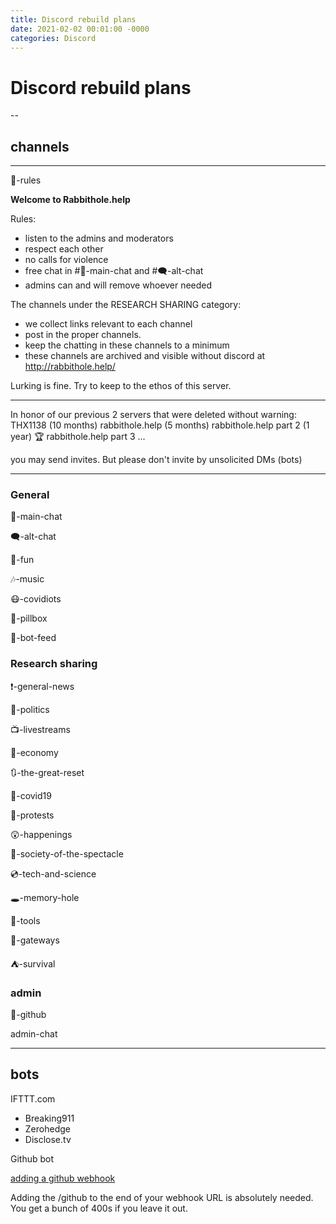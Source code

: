 ```yaml
---
title: Discord rebuild plans
date: 2021-02-02 00:01:00 -0000
categories: Discord
---
```


# Discord rebuild plans
--

## channels

----

📏-rules

**Welcome to Rabbithole.help**


Rules:
- listen to the admins and moderators
- respect each other
- no calls for violence
- free chat in #💬-main-chat and #🗨-alt-chat 
- admins can and will remove whoever needed

The channels under the RESEARCH SHARING category:
- we collect links relevant to each channel
- post in the proper channels.
- keep the chatting in these channels to a minimum
- these channels are archived and visible without discord at http://rabbithole.help/

Lurking is fine. 
Try to keep to the ethos of this server.

---

In honor of our previous 2 servers that were deleted without warning: 
THX1138 (10 months)
rabbithole.help (5 months)
rabbithole.help part 2 (1 year) 🏆
rabbithole.help part 3 ...


you may send invites. But please don't invite by unsolicited DMs (bots)


----

### General

💬-main-chat

🗨-alt-chat

🥳-fun

🎶-music

😷-covidiots

💊-pillbox

🤖-bot-feed


### Research sharing

❗-general-news

🤵-politics

📺-livestreams

💸-economy

🔃-the-great-reset

🧬-covid19

🤬-protests

😲-happenings

🧠-society-of-the-spectacle

💿-tech-and-science

🕳-memory-hole

🧰-tools

🚪-gateways

⛺-survival


### admin

🤖-github

admin-chat

----

## bots

IFTTT.com

- Breaking911
- Zerohedge
- Disclose.tv
	
Github bot

[adding a github webhook](https://gist.github.com/jagrosh/5b1761213e33fc5b54ec7f6379034a22)

Adding the /github to the end of your webhook URL is absolutely needed. You get a bunch of 400s if you leave it out.



